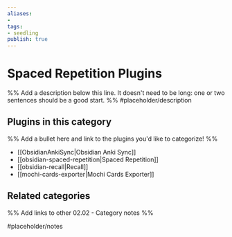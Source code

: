 ```yaml
---
aliases:
- 
tags: 
- seedling 
publish: true
---
```



# Spaced Repetition Plugins

%% Add a description below this line. It doesn't need to be long: one or two sentences should be a good start. %%
#placeholder/description 

## Plugins in this category

%% Add a bullet here and link to the plugins you'd like to categorize! %%

- [[ObsidianAnkiSync|Obsidian Anki Sync]]
- [[obsidian-spaced-repetition|Spaced Repetition]]
- [[obsidian-recall|Recall]]
- [[mochi-cards-exporter|Mochi Cards Exporter]]

## Related categories

%% Add links to other 02.02 - Category notes %%

#placeholder/notes
